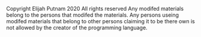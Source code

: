 Copyright Elijah Putnam 2020 All rights reserved
Any modifed materials belong to the persons that modifed the materials.
Any persons useing modifed materials that belong to other persons claiming it to be there own is not allowed by the creator of the programming language.
